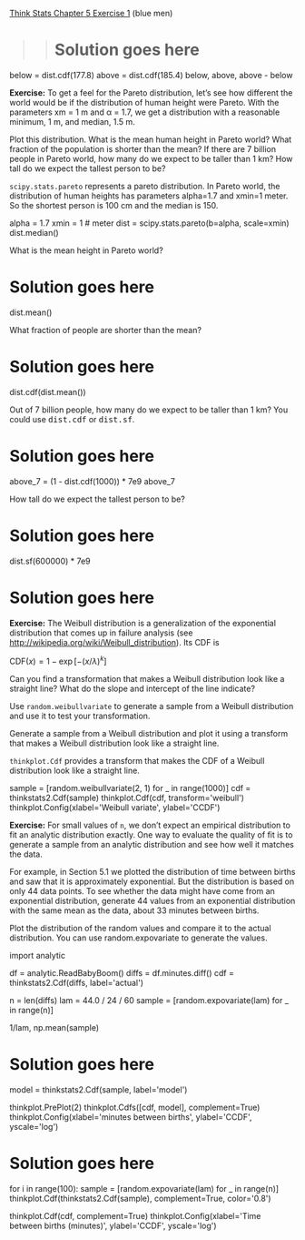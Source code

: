 [Think Stats Chapter 5 Exercise 1](http://greenteapress.com/thinkstats2/html/thinkstats2006.html#toc50) (blue men)

>> # Solution goes here
below = dist.cdf(177.8)
above = dist.cdf(185.4)
below, above, above - below

**Exercise:** To get a feel for the Pareto distribution, let’s see how different the world would be if the distribution of human height were Pareto. With the parameters xm = 1 m and α = 1.7, we get a distribution with a reasonable minimum, 1 m, and median, 1.5 m.

Plot this distribution. What is the mean human height in Pareto world? What fraction of the population is shorter than the mean? If there are 7 billion people in Pareto world, how many do we expect to be taller than 1 km? How tall do we expect the tallest person to be?

`scipy.stats.pareto` represents a pareto distribution.  In Pareto world, the distribution of human heights has parameters alpha=1.7 and xmin=1 meter.  So the shortest person is 100 cm and the median is 150.

alpha = 1.7
xmin = 1       # meter
dist = scipy.stats.pareto(b=alpha, scale=xmin)
dist.median()

What is the mean height in Pareto world?

# Solution goes here
dist.mean()

What fraction of people are shorter than the mean?

# Solution goes here
dist.cdf(dist.mean())

Out of 7 billion people, how many do we expect to be taller than 1 km?  You could use <tt>dist.cdf</tt> or <tt>dist.sf</tt>.

# Solution goes here
above_7 = (1 - dist.cdf(1000)) * 7e9
above_7

How tall do we expect the tallest person to be?

# Solution goes here
dist.sf(600000) * 7e9  

# Solution goes here

**Exercise:** The Weibull distribution is a generalization of the exponential distribution that comes up in failure analysis (see http://wikipedia.org/wiki/Weibull_distribution). Its CDF is

$\mathrm{CDF}(x) = 1 − \exp[−(x / λ)^k]$ 

Can you find a transformation that makes a Weibull distribution look like a straight line? What do the slope and intercept of the line indicate?

Use `random.weibullvariate` to generate a sample from a Weibull distribution and use it to test your transformation.

Generate a sample from a Weibull distribution and plot it using a transform that makes a Weibull distribution look like a straight line.

`thinkplot.Cdf` provides a transform that makes the CDF of a Weibull distribution look like a straight line.

sample = [random.weibullvariate(2, 1) for _ in range(1000)]
cdf = thinkstats2.Cdf(sample)
thinkplot.Cdf(cdf, transform='weibull')
thinkplot.Config(xlabel='Weibull variate', ylabel='CCDF')

**Exercise:** For small values of `n`, we don’t expect an empirical distribution to fit an analytic distribution exactly. One way to evaluate the quality of fit is to generate a sample from an analytic distribution and see how well it matches the data.

For example, in Section 5.1 we plotted the distribution of time between births and saw that it is approximately exponential. But the distribution is based on only 44 data points. To see whether the data might have come from an exponential distribution, generate 44 values from an exponential distribution with the same mean as the data, about 33 minutes between births.

Plot the distribution of the random values and compare it to the actual distribution. You can use random.expovariate to generate the values.

import analytic

df = analytic.ReadBabyBoom()
diffs = df.minutes.diff()
cdf = thinkstats2.Cdf(diffs, label='actual')

n = len(diffs)
lam = 44.0 / 24 / 60
sample = [random.expovariate(lam) for _ in range(n)]

1/lam, np.mean(sample)

# Solution goes here
model = thinkstats2.Cdf(sample, label='model')
    
thinkplot.PrePlot(2)
thinkplot.Cdfs([cdf, model], complement=True)
thinkplot.Config(xlabel='minutes between births',
                ylabel='CCDF',
                yscale='log')

# Solution goes here
for i in range(100):
    sample = [random.expovariate(lam) for _ in range(n)]
    thinkplot.Cdf(thinkstats2.Cdf(sample), complement=True, color='0.8')
    
thinkplot.Cdf(cdf, complement=True)
thinkplot.Config(xlabel='Time between births (minutes)',
                ylabel='CCDF',
                yscale='log')
